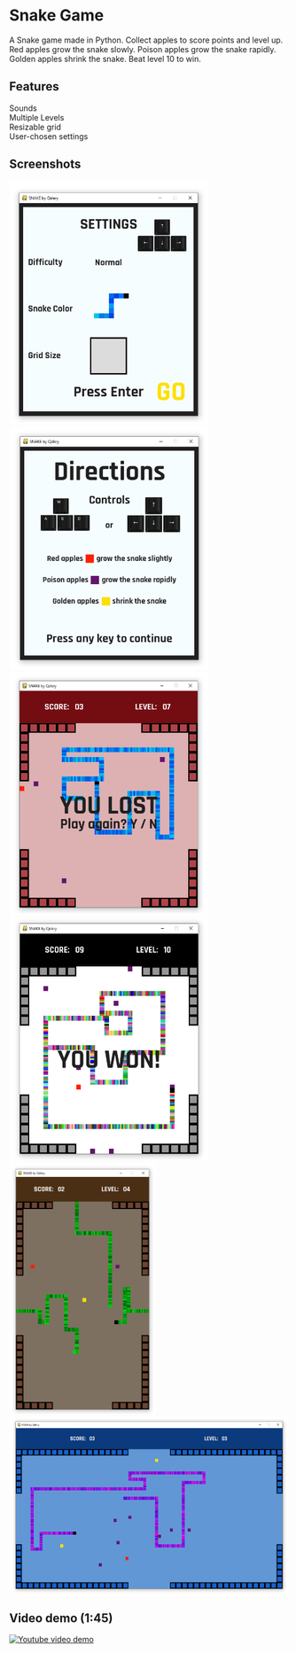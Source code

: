 # Snake Game
A Snake game made in Python. Collect apples to score points and level up. Red apples grow the snake slowly. Poison apples grow the snake rapidly. Golden apples shrink the snake. Beat level 10 to win.

## Features 
Sounds  
Multiple Levels  
Resizable grid  
User-chosen settings  

## Screenshots
<img src="/images/1.png" alt="program screenshot" width="360" height="440"> <img src="/images/2.png" alt="program screenshot" width="360" height="440">  
<img src="/images/3.png" alt="program screenshot" width="360" height="440"> <img src="/images/5.png" alt="program screenshot" width="360" height="440">    
<img src="/images/6.png" alt="program screenshot" width="265" height="455"> <img src="/images/4.png" alt="program screenshot" width="535" height="320">

## Video demo (1:45)
[![Youtube video demo](https://img.youtube.com/vi/8fVJzqvBk8k/0.jpg)](https://www.youtube.com/watch?v=8fVJzqvBk8k)
